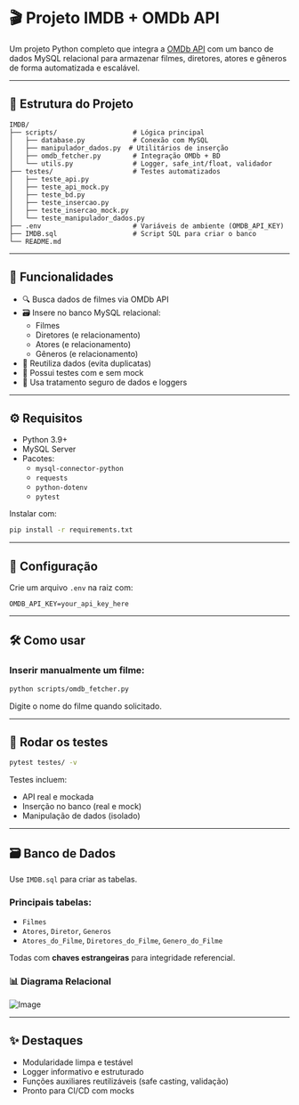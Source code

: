 # 🎬 Projeto IMDB + OMDb API

Um projeto Python completo que integra a [OMDb API](https://www.omdbapi.com/) com um banco de dados MySQL relacional para armazenar filmes, diretores, atores e gêneros de forma automatizada e escalável.

---

## 📁 Estrutura do Projeto

```
IMDB/
├── scripts/                   # Lógica principal
│   ├── database.py            # Conexão com MySQL
│   ├── manipulador_dados.py  # Utilitários de inserção
│   ├── omdb_fetcher.py        # Integração OMDb + BD
│   └── utils.py               # Logger, safe_int/float, validador
├── testes/                    # Testes automatizados
│   ├── teste_api.py
│   ├── teste_api_mock.py
│   ├── teste_bd.py
│   ├── teste_insercao.py
│   ├── teste_insercao_mock.py
│   └── teste_manipulador_dados.py
├── .env                       # Variáveis de ambiente (OMDB_API_KEY)
├── IMDB.sql                   # Script SQL para criar o banco
└── README.md
```

---

## 🚀 Funcionalidades

- 🔍 Busca dados de filmes via OMDb API
- 🗃️ Insere no banco MySQL relacional:
  - Filmes
  - Diretores (e relacionamento)
  - Atores (e relacionamento)
  - Gêneros (e relacionamento)
- 🔁 Reutiliza dados (evita duplicatas)
- 🧪 Possui testes com e sem mock
- 🧠 Usa tratamento seguro de dados e loggers

---

## ⚙️ Requisitos

- Python 3.9+
- MySQL Server
- Pacotes:
  - `mysql-connector-python`
  - `requests`
  - `python-dotenv`
  - `pytest`

Instalar com:
```bash
pip install -r requirements.txt
```
---

## 🔐 Configuração

Crie um arquivo `.env` na raiz com:
```env
OMDB_API_KEY=your_api_key_here
```

---

## 🛠️ Como usar

### Inserir manualmente um filme:
```bash
python scripts/omdb_fetcher.py
```
Digite o nome do filme quando solicitado.

---

## 🧪 Rodar os testes

```bash
pytest testes/ -v
```

Testes incluem:
- API real e mockada
- Inserção no banco (real e mock)
- Manipulação de dados (isolado)

---

## 🗃️ Banco de Dados

Use `IMDB.sql` para criar as tabelas.

### Principais tabelas:
- `Filmes`
- `Atores`, `Diretor`, `Generos`
- `Atores_do_Filme`, `Diretores_do_Filme`, `Genero_do_Filme`

Todas com **chaves estrangeiras** para integridade referencial.

### 📊 Diagrama Relacional

![Image](https://github.com/user-attachments/assets/51accfb4-08ab-437e-acdf-4ef687f1821f)

---

## ✨ Destaques

- Modularidade limpa e testável
- Logger informativo e estruturado
- Funções auxiliares reutilizáveis (safe casting, validação)
- Pronto para CI/CD com mocks
